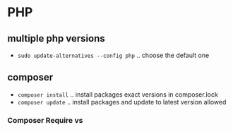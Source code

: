 # PHP

## multiple php versions
- `sudo update-alternatives --config php` .. choose the default one


## composer
- `composer install` .. install packages exact versions in composer.lock
- `composer update` .. install packages and update to latest version allowed


### Composer Require vs 